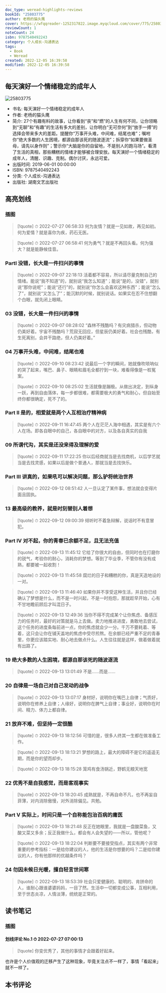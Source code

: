 ```yaml
---
doc_type: weread-highlights-reviews
bookId: "25803775"
author: 老杨的猫头鹰
cover: https://wfqqreader-1252317822.image.myqcloud.com/cover/775/25803775/t7_25803775.jpg
reviewCount: 1
noteCount: 24
isbn: 9787540492243
category: 个人成长-沟通表达
tags:
  - Book
  - Weread
created: 2022-12-05 16:39:58
modified: 2022-12-05 16:39:58
---
```


## 每天演好一个情绪稳定的成年人

![25803775](https://wfqqreader-1252317822.image.myqcloud.com/cover/775/25803775/t7_25803775.jpg)
- 书名: 每天演好一个情绪稳定的成年人
- 作者: 老杨的猫头鹰
- 简介: 27个有趣有料的故事，让你看到“丧”和“燃”的人生有何不同，让你领略到“无聊”和“有趣”的生活有多大的差别，让你明白“无可奈何”到“放手一搏”的选择会带来多大的差距。提醒你“万事开头难，中间难，结尾也难”；嘱咐你“绝大多数的人生困境，都源自那该死的随波逐流”；拆穿你“如果要做圣母，请先以身作则”；警示你“大脑是你的自留地，不是别人的跑马场”。看清了生活的真相，那些糟糕的情绪才能够被合理安放。每天演好一个情绪稳定的成年人，清醒、识趣、克制。偶尔讨厌，永远可爱。
- 出版时间: 2019-06-01 00:00:00
- ISBN: 9787540492243
- 分类: 个人成长-沟通表达
- 出版社: 湖南文艺出版社

## 高亮划线

### 插图


> [!quote] ⏱ 2022-07-27 06:58:33
> 何为友情？就是一见如故，再见如初。何为爱情？就是喜你为疾，药石无医。
 


> [!quote] ⏱ 2022-07-27 06:58:41
> 何为勇气？就是不再回头看。何为强大？就是能静候佳音。
 

 


### PartⅠ 没错，长大是一件扫兴的事情


> [!quote] ⏱ 2022-09-07 22:18:13
> 活着都不容易，所以请尽量克制自己的情绪。能说“我不知道”的，就别说“我怎么知道”；能说“是的，没错”，就别说“那你说呢”；能说“还行”的，就别说“你怎么会喜欢这种东西”；能说“怎么了”，就别说“又怎么了”；能沉默的时候，就别说话。如果实在忍不住想翻个白眼，就先闭上眼睛。
 


### 03 没错，长大是一件扫兴的事情


> [!quote] ⏱ 2022-09-07 08:28:02
> “森林不残酷吗？有灾病猎杀，但动物仍美好着。宇宙不残酷吗？荒寂无回应，但星辰仍美好着。社会也残酷，有生死离别，会井干路绝，但人仍美好着。”
 


### 04 万事开头难，中间难，结尾也难


> [!quote] ⏱ 2022-09-10 08:23:42
> 说最后一个字的瞬间，她就像吹唢呐似的哭了起来，嘴巴、鼻子、眼睛和眉毛全都拧到一块，难看得像是一桩冤案。
 


> [!quote] ⏱ 2022-09-10 08:25:02
> 生活就像是蹦极。从做出决定，到纵身一跃，再到自由落体，每一步都很难，都需要极大的勇气和耐心，但自始至终你都很确定，死不了的。
 


### Part Ⅱ 是的，相爱就是两个人互相治疗精神病


> [!quote] ⏱ 2022-09-11 16:47:45
> 两个人在茫茫人海中相遇，其实是有六个人在场。即各自眼中的自己，各自眼中的对方，以及各自真实的自我
 


### 09 所谓代沟，其实是还没来得及理解的爱


> [!quote] ⏱ 2022-09-11 17:22:25
> 你以后经商就当是去找商机，以后学艺就当是去找灵感，如果以后是做个普通人，那就当是去找快乐。
 


### Part Ⅲ 讲真的，如果吼可以解决问题，那么驴将统治世界


> [!quote] ⏱ 2022-09-12 08:51:42
> 人一旦认定了某件事，想法就会变得片面且固执。
 


### 13 最高级的教养，就是时刻替别人着想


> [!quote] ⏱ 2022-09-12 09:00:39
> 倾听时不着急辩解，说话时不有意冒犯。
 


### Part Ⅳ 对不起，你的青春已余额不足，且无法充值


> [!quote] ⏱ 2022-09-13 11:45:12
> 它给了你很大的自由，但同时也在打磨你的锐气，考验你的耐心，消耗你的梦想。等到了毕业季，不管你有没有成熟，都要被一起收割！
 


> [!quote] ⏱ 2022-09-13 11:45:58
> 腐烂的日子和糟糕的你，真是天造地设的一对。
 


> [!quote] ⏱ 2022-09-13 11:46:40
> 如果你并不享受这种生活，并且你已经确认了梦想是什么，而不是一时兴起，不是一时抱怨，那就趁早开始，心有不甘地瞻前顾后才叫混日子。
 


> [!quote] ⏱ 2022-09-13 12:49:36
> 当你不得不完成某个让你焦虑、备感压力的任务时，最好的对策就是马上去做。卖力地推进进度，勇敢地去尝试，这个任务的进度条每前进一点，你的焦虑就会少一分。千万不要耗着、等着，这只会让你在铺天盖地的焦虑中受尽煎熬。在余额已经严重不足的青春里，你更应该踏实地、耐心地去做点什么。人生往往就是这样，做着做着就有出路了。
 


### 19 绝大多数的人生困境，都源自那该死的随波逐流


> [!quote] ⏱ 2022-09-13 13:01:49
> 不是……而是……
 


### 20 自律是一场自己对自己发动的战争


> [!quote] ⏱ 2022-09-13 13:07:17
> 身材好，说明你在嘴巴上自律；气质好，说明你在修养上自律；人缘好，说明你在脾气上自律；事业好，说明你在时间、精力、体力上都自律。
 


### 21 放弃不难，但坚持一定很酷


> [!quote] ⏱ 2022-09-13 18:12:56
> 可惜的是，很多人终其一生都在做准备工作。
 


> [!quote] ⏱ 2022-09-13 18:13:21
> 梦想的路上，最大的障碍不是它的遥遥无期，而是你的望而却步。
 


> [!quote] ⏱ 2022-09-13 18:15:28
> 笼鸡有食汤锅近，野鹤无粮天地宽
 


### 22 优秀不是自我感觉，而是客观事实


> [!quote] ⏱ 2022-09-13 18:20:45
> 成熟就是，不再自命不凡，也不再妄自菲薄，对内消除傲慢，对外消除偏见。共勉。
 


### Part Ⅴ 实际上，时间只是一个自称能包治百病的庸医


> [!quote] ⏱ 2022-09-13 18:21:48
> 反正在她眼里，我就是一盘酸菜鱼，又酸又菜又多余；反正我做什么，都会有人会失望的——所以，管他呢？
 


> [!quote] ⏱ 2022-09-13 18:22:04
> 判断要不要接受指点，其实有两个非常重要的参考指标：一是给你建议的人，他的生活是你想要的吗？二是给你建议的人，你有他那样的优越条件吗？
 


### 24 勿因未候日光暖，擅自轻言世间寒


> [!quote] ⏱ 2022-09-13 18:53:39
> 社会只爱健康的、聪明的、肯拼命的人，谁耐心跟谁婆婆妈妈，一目了然。生活中一切都变成公事，互相利用，至于世态炎凉，人情淡薄，统统是正常的。
 



## 读书笔记


### 插图

#### 划线评论 No.1 ⏱ 2022-07-27 07:00:13

> [!quote]
> 你变优秀了，其他的事情才会跟着好起来。

也许是个人价值观的迁移产生了这种现象，毕竟关注点不一样了，事情「看起来」就不一样了。
 



## 本书评论

